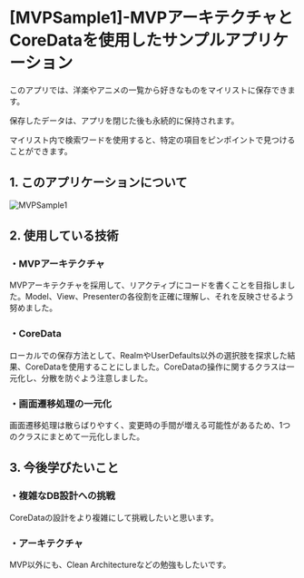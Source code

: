 # [MVPSample1]-MVPアーキテクチャとCoreDataを使用したサンプルアプリケーション
このアプリでは、洋楽やアニメの一覧から好きなものをマイリストに保存できます。

保存したデータは、アプリを閉じた後も永続的に保持されます。

マイリスト内で検索ワードを使用すると、特定の項目をピンポイントで見つけることができます。
## 1. このアプリケーションについて
![MVPSample1](https://github.com/tibita11/MVPSample1/assets/108079580/cf5ede80-9b51-4b46-9be2-63003e682e45)
## 2. 使用している技術
### ・MVPアーキテクチャ
MVPアーキテクチャを採用して、リアクティブにコードを書くことを目指しました。Model、View、Presenterの各役割を正確に理解し、それを反映させるよう努めました。
### ・CoreData
ローカルでの保存方法として、RealmやUserDefaults以外の選択肢を探求した結果、CoreDataを使用することにしました。CoreDataの操作に関するクラスは一元化し、分散を防ぐよう注意しました。
### ・画面遷移処理の一元化
画面遷移処理は散らばりやすく、変更時の手間が増える可能性があるため、1つのクラスにまとめて一元化しました。
## 3. 今後学びたいこと
### ・複雑なDB設計への挑戦
CoreDataの設計をより複雑にして挑戦したいと思います。
### ・アーキテクチャ
MVP以外にも、Clean Architectureなどの勉強もしたいです。
